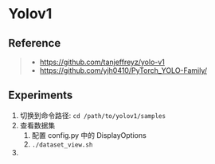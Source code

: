 # Yolov1
## Reference
> * https://github.com/tanjeffreyz/yolo-v1
> * https://github.com/yjh0410/PyTorch_YOLO-Family/

## Experiments
1. 切换到命令路径: `cd /path/to/yolov1/samples`
2. 查看数据集
   1. 配置 config.py 中的 DisplayOptions
   2. `./dataset_view.sh`
3. 